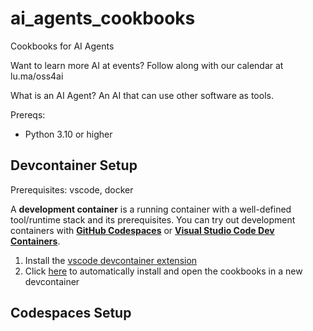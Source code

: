 # ai_agents_cookbooks
Cookbooks for AI Agents

Want to learn more AI at events? Follow along with our calendar at lu.ma/oss4ai

What is an AI Agent? An AI that can use other software as tools.

Prereqs:
- Python 3.10 or higher

## Devcontainer Setup

Prerequisites: vscode, docker

A **development container** is a running container with a well-defined tool/runtime stack and its prerequisites. You can try out development containers with **[GitHub Codespaces](https://github.com/features/codespaces)** or **[Visual Studio Code Dev Containers](https://aka.ms/vscode-remote/containers)**.

1. Install the [vscode devcontainer extension](https://marketplace.visualstudio.com/items?itemName=ms-vscode-remote.remote-containers)
2. Click [here](https://vscode.dev/redirect?url=vscode://ms-vscode-remote.remote-containers/cloneInVolume?url=https://github.com/UserNobody14/ai_agents_cookbooks) to automatically install and open the cookbooks in a new devcontainer

## Codespaces Setup

